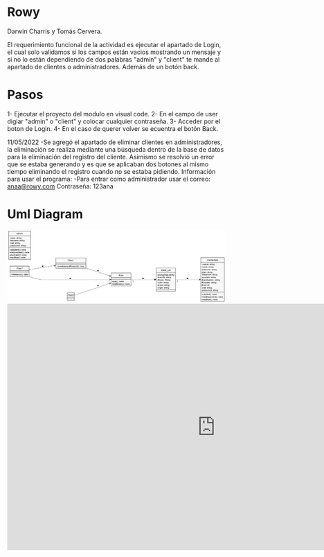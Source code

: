 # Rowy
Darwin Charris y Tomás Cervera.

El requerimiento funcional de la actividad es ejecutar el apartado de Login, el cual solo validamos si los campos están vacios mostrando un mensaje y si no lo están dependiendo de dos palabras "admin" y "client" te mande al apartado de clientes o administradores. Además de un botón back.

# Pasos

1- Ejecutar el proyecto del modulo en visual code.
2- En el campo de user digiar "admin" o "client" y colocar cualquier contraseña.
3- Acceder por el boton de Login.
4- En el caso de querer volver se ecuentra el botón Back.

11/05/2022
-Se agregó el apartado de eliminar clientes en administradores, la eliminación se realiza mediante una búsqueda dentro de la base de datos para la eliminación del registro del cliente.
Asimismo se resolvió un error que se estaba generando y es que se aplicaban dos botones al mismo tiempo eliminando el registro cuando no se estaba pidiendo.
Información para usar el programa:
-Para entrar como administrador usar el correo: anaa@rowy.com Contraseña: 123ana

# Uml Diagram
<img src="RowyUML.png" alt="Diagrama"/>
<iframe src="https://docs.google.com/presentation/d/e/2PACX-1vTcG0M9yUSSffjw10FDAL8yQjBo0Y9Dqt67fW5-252ALkWe18DZF3_WmV1hqE4AV8YwwNR3g0hRUKpB/embed?start=true&loop=true&delayms=60000" frameborder="0" width="960" height="569" allowfullscreen="true" mozallowfullscreen="true" webkitallowfullscreen="true"></iframe>
